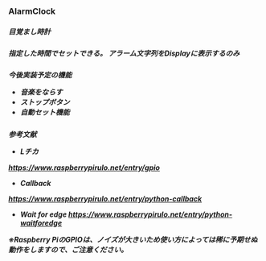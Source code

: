 ### AlarmClock
<h5>目覚まし時計

<h5>指定した時間でセットできる。  
アラーム文字列をDisplayに表示するのみ  

<h5>今後実装予定の機能  


* 音楽をならす
* ストップボタン
* 自動セット機能


<h5>参考文献

* Lチカ

https://www.raspberrypirulo.net/entry/gpio


* Callback

https://www.raspberrypirulo.net/entry/python-callback


* Wait for edge
https://www.raspberrypirulo.net/entry/python-waitforedge


※Raspberry PiのGPIOは、ノイズが大きいため使い方によっては稀に予期せぬ動作をしますので、ご注意ください。

